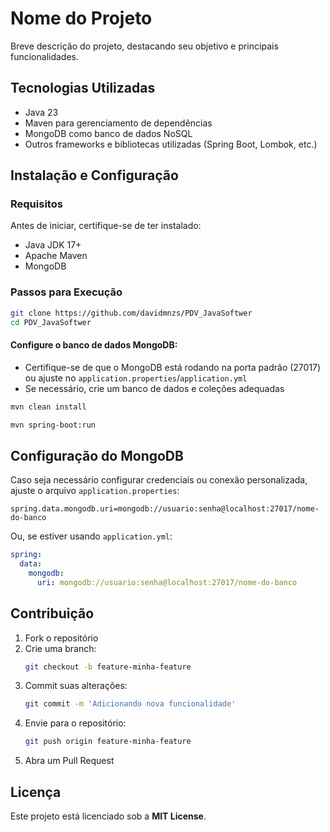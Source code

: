 # Nome do Projeto

Breve descrição do projeto, destacando seu objetivo e principais funcionalidades.

## Tecnologias Utilizadas

- Java 23  
- Maven para gerenciamento de dependências  
- MongoDB como banco de dados NoSQL  
- Outros frameworks e bibliotecas utilizadas (Spring Boot, Lombok, etc.)

## Instalação e Configuração

### Requisitos

Antes de iniciar, certifique-se de ter instalado:

- Java JDK 17+
- Apache Maven
- MongoDB

### Passos para Execução

```sh
git clone https://github.com/davidmnzs/PDV_JavaSoftwer
cd PDV_JavaSoftwer
```

#### Configure o banco de dados MongoDB:

- Certifique-se de que o MongoDB está rodando na porta padrão (27017) ou ajuste no `application.properties`/`application.yml`
- Se necessário, crie um banco de dados e coleções adequadas

```sh
mvn clean install
```

```sh
mvn spring-boot:run
```

## Configuração do MongoDB

Caso seja necessário configurar credenciais ou conexão personalizada, ajuste o arquivo `application.properties`:

```properties
spring.data.mongodb.uri=mongodb://usuario:senha@localhost:27017/nome-do-banco
```

Ou, se estiver usando `application.yml`:

```yaml
spring:
  data:
    mongodb:
      uri: mongodb://usuario:senha@localhost:27017/nome-do-banco
```

## Contribuição

1. Fork o repositório
2. Crie uma branch:
   ```sh
   git checkout -b feature-minha-feature
   ```
3. Commit suas alterações:
   ```sh
   git commit -m 'Adicionando nova funcionalidade'
   ```
4. Envie para o repositório:
   ```sh
   git push origin feature-minha-feature
   ```
5. Abra um Pull Request

## Licença

Este projeto está licenciado sob a **MIT License**.
